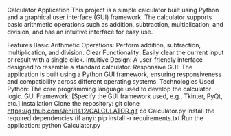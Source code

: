 Calculator Application
This project is a simple calculator built using Python and a graphical user interface (GUI) framework. The calculator supports basic arithmetic operations such as addition, subtraction, multiplication, and division, and has an intuitive interface for easy use.

Features
Basic Arithmetic Operations: Perform addition, subtraction, multiplication, and division.
Clear Functionality: Easily clear the current input or result with a single click.
Intuitive Design: A user-friendly interface designed to resemble a standard calculator.
Responsive GUI: The application is built using a Python GUI framework, ensuring responsiveness and compatibility across different operating systems.
Technologies Used
Python: The core programming language used to develop the calculator logic.
GUI Framework: [Specify the GUI framework used, e.g., Tkinter, PyQt, etc.]
Installation
Clone the repository:
git clone https://github.com/Jenil1412/CALCULATOR.git
cd Calculator.py
Install the required dependencies (if any):
pip install -r requirements.txt
Run the application:
python Calculator.py
